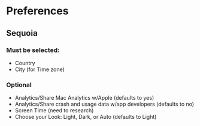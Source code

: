 # Preferences


## Sequoia

### Must be selected:
- Country
- City (for Time zone)

### Optional
- Analytics/Share Mac Analytics w/Apple (defaults to yes)
- Analytics/Share crash and usage data w/app developers (defaults to no)
- Screen Time (need to research)
- Choose your Look: Light, Dark, or Auto (defaults to Light)
